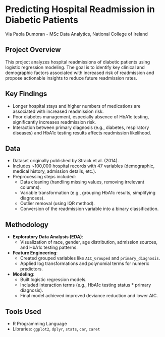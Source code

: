 # Predicting Hospital Readmission in Diabetic Patients
Via Paola Dumoran - MSc Data Analytics, National College of Ireland
## Project Overview
This project analyzes hospital readmissions of diabetic patients using logistic regression modeling. The goal is to identify key clinical and demographic factors associated with increased risk of readmission and propose actionable insights to reduce future readmission rates.

## Key Findings
- Longer hospital stays and higher numbers of medications are associated with increased readmission risk.
- Poor diabetes management, especially absence of HbA1c testing, significantly increases readmission risk.
- Interaction between primary diagnosis (e.g., diabetes, respiratory diseases) and HbA1c testing results affects readmission likelihood.

## Data
- Dataset originally published by Strack et al. (2014).
- Includes ~100,000 hospital records with 47 variables (demographic, medical history, admission details, etc.).
- Preprocessing steps included:
  - Data cleaning (handling missing values, removing irrelevant columns).
  - Variable transformation (e.g., grouping HbA1c results, simplifying diagnoses).
  - Outlier removal (using IQR method).
  - Conversion of the readmission variable into a binary classification.

## Methodology
- **Exploratory Data Analysis (EDA)**:
  - Visualization of race, gender, age distribution, admission sources, and HbA1c testing patterns.
- **Feature Engineering**:
  - Created grouped variables like `A1C_Grouped` and `primary_diagnosis`.
  - Applied log transformations and polynomial terms for numeric predictors.
- **Modeling**:
  - Built logistic regression models.
  - Included interaction terms (e.g., HbA1c testing status * primary diagnosis).
  - Final model achieved improved deviance reduction and lower AIC.

## Tools Used
- R Programming Language
- Libraries: `ggplot2`, `dplyr`, `stats`, `car`, `caret`
